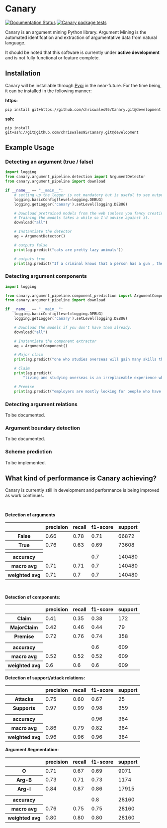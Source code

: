 # Canary
[![Documentation Status](https://readthedocs.org/projects/canary-am/badge/?version=latest)](https://canary-am.readthedocs.io/en/latest/?badge=latest)
[![Canary package tests](https://github.com/chriswales95/Canary/actions/workflows/python-unit-tests.yml/badge.svg?branch=development)](https://github.com/chriswales95/Canary/actions/workflows/python-unit-tests.yml)

Canary is an argument mining Python library. Argument Mining is the automated identifcation and extraction of
argumentative data from natural language.

It should be noted that this software is currently under **active development** and is not fully functional or feature complete.
## Installation

Canary will be installable through [Pypi](https://pypi.org) in the near-future. For the time being, it can be installed in the following manner:

**https:**
```commandline
pip install git+https://github.com/chriswales95/Canary.git@development
```

**ssh:**
```commandline
pip install git+ssh://git@github.com/chriswales95/Canary.git@development
```

## Example Usage

### Detecting an argument (true / false)

```python
import logging
from canary.argument_pipeline.detection import ArgumentDetector
from canary.argument_pipeline import download

if __name__ == "__main__":
    # setting up the logger is not mandatory but is useful to see output 
    logging.basicConfig(level=logging.DEBUG)
    logging.getLogger('canary').setLevel(logging.DEBUG)

    # Download pretrained models from the web (unless you fancy creating them yourself)
    # Training the models takes a while so I'd advise against it.
    download("all")

    # Instantiate the detector
    ag = ArgumentDetector()

    # outputs false
    print(ag.predict("cats are pretty lazy animals"))

    # outputs true
    print(ag.predict("If a criminal knows that a person has a gun , they are much less likely to attempt a crime ."))
```

### Detecting argument components

```python
import logging

from canary.argument_pipeline.component_prediction import ArgumentComponent
from canary.argument_pipeline import download

if __name__ == "__main__":
    logging.basicConfig(level=logging.DEBUG)
    logging.getLogger('canary').setLevel(logging.DEBUG)

    # Download the models if you don't have them already.
    download("all")

    # Instantiate the component extractor
    ag = ArgumentComponent()

    # Major claim
    print(ag.predict("one who studies overseas will gain many skills throughout this experience"))

    # Claim
    print(ag.predict(
        "living and studying overseas is an irreplaceable experience when it comes to learn standing on your own feet"))

    # Premise
    print(ag.predict("employers are mostly looking for people who have international and language skills"))
```

### Detecting argument relations
To be documented.


### Argument boundary detection
To be documented.


### Scheme prediction
To be implemented.

## What kind of performance is Canary achieving?
Canary is currently still in development and performance is being improved as work continues. 

<br>

**Detection of arguments**


<table>
<thead>
  <tr>
    <th></th>
    <th>precision</th>
    <th>recall</th>
    <th>f1-score</th>
    <th>support</th>
  </tr>
</thead>
<tbody>
  <tr>
    <th>False</th>
    <td>0.66</td>
    <td>0.78</td>
    <td>0.71</td>
    <td>66872</td>
  </tr>
  <tr>
    <th>True</th>
    <td>0.76</td>
    <td>0.63</td>
    <td>0.69</td>
    <td>73608</td>
  </tr>
  <tr>
    <th></th>
    <td></td>
    <td></td>
    <td></td>
    <td></td>
  </tr>
  <tr>
    <th>accuracy</th>
    <td></td>
    <td></td>
    <td>0.7</td>
    <td>140480</td>
  </tr>
  <tr>
    <th>macro avg</th>
    <td>0.71</td>
    <td>0.71</td>
    <td>0.7</td>
    <td>140480</td>
  </tr>
  <tr>
    <th>weighted avg</th>
    <td>0.71</td>
    <td>0.7</td>
    <td>0.7</td>
    <td>140480</td>
  </tr>
</tbody>
</table>

<br>

**Detection of components:**
<table>
<thead>
  <tr>
    <th></th>
    <th>precision</th>
    <th>recall</th>
    <th>f1-score</th>
    <th>support</th>
  </tr>
</thead>
<tbody>
  <tr>
    <th>Claim</th>
    <td>0.41</td>
    <td>0.35</td>
    <td>0.38</td>
    <td>172</td>
  </tr>
  <tr>
    <th>MajorClaim</th>
    <td>0.42</td>
    <td>0.46</td>
    <td>0.44</td>
    <td>79</td>
  </tr>
  <tr>
    <th>Premise</th>
    <td>0.72</td>
    <td>0.76</td>
    <td>0.74</td>
    <td>358</td>
  </tr>
   <tr>
    <td></td>
    <td></td>
    <td></td>
    <td></td>
    <td></td>
  </tr>
  <tr>
    <th>accuracy</th>
    <td></td>
    <td></td>
    <td>0.6</td>
    <td>609</td>
  </tr>
  <tr>
    <th>macro avg</th>
    <td>0.52</td>
    <td>0.52</td>
    <td>0.52</td>
    <td>609</td>
  </tr>
  <tr>
    <th>weighted avg</th>
    <td>0.6</td>
    <td>0.6</td>
    <td>0.6</td>
    <td>609</td>
  </tr>
</tbody>
</table>

**Detection of support/attack relations:**
<table>
<thead>
  <tr>
    <th></th>
    <th>precision</th>
    <th>recall</th>
    <th>f1-score</th>
    <th>support</th>
  </tr>
</thead>
<tbody>
  <tr>
    <th>Attacks</th>
    <td>0.75</td>
    <td>0.60</td>
    <td>0.67</td>
    <td>25</td>
  </tr>
  <tr>
    <th>Supports</th>
    <td>0.97</td>
    <td>0.99</td>
    <td>0.98</td>
    <td>359</td>
  </tr>
   <tr>
    <td></td>
    <td></td>
    <td></td>
    <td></td>
    <td></td>
  </tr>
  <tr>
    <th>accuracy</th>
    <td></td>
    <td></td>
    <td>0.96</td>
    <td>384</td>
  </tr>
  <tr>
    <th>macro avg</th>
    <td>0.86</td>
    <td>0.79</td>
    <td>0.82</td>
    <td>384</td>
  </tr>
  <tr>
    <th>weighted avg</th>
    <td>0.96</td>
    <td>0.96</td>
    <td>0.96</td>
    <td>384</td>
  </tr>
</tbody>
</table>

**Argument Segmentation:**
<table>
<thead>
  <tr>
    <th></th>
    <th>precision</th>
    <th>recall</th>
    <th>f1-score</th>
    <th>support</th>
  </tr>
</thead>
<tbody>
  <tr>
    <th>O</th>
    <td>0.71</td>
    <td>0.67</td>
    <td>0.69</td>
    <td>9071</td>
  </tr>
  <tr>
    <th>Arg-B</th>
    <td>0.73</td>
    <td>0.71</td>
    <td>0.73</td>
    <td>1174</td>
  </tr>
  <tr>
    <th>Arg-I</th>
    <td>0.84</td>
    <td>0.87</td>
    <td>0.86</td>
    <td>17915</td>
  </tr>
   <tr>
    <td></td>
    <td></td>
    <td></td>
    <td></td>
    <td></td>
  </tr>
  <tr>
    <th>accuracy</th>
    <td></td>
    <td></td>
    <td>0.8</td>
    <td>28160</td>
  </tr>
  <tr>
    <th>macro avg</th>
    <td>0.76</td>
    <td>0.75</td>
    <td>0.75</td>
    <td>28160</td>
  </tr>
  <tr>
    <th>weighted avg</th>
    <td>0.80</td>
    <td>0.80</td>
    <td>0.80</td>
    <td>28160</td>
  </tr>
</tbody>
</table>
